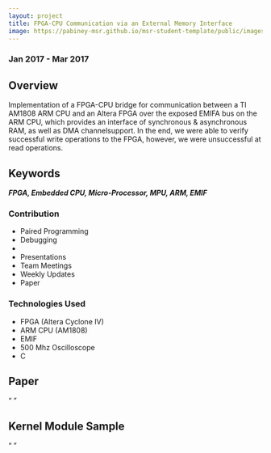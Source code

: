 ```yaml
---
layout: project
title: FPGA-CPU Communication via an External Memory Interface
image: https://pabiney-msr.github.io/msr-student-template/public/images/FPGA-CPU.jpg
---
```

### Jan 2017 - Mar 2017

## Overview
Implementation of a FPGA-CPU bridge for communication between a TI AM1808 ARM CPU and an Altera FPGA over the exposed EMIFA bus on the ARM CPU, which provides an interface of synchronous & asynchronous RAM, as well as DMA channelsupport. In the end, we were able to verify successful write operations to the FPGA, however, we were unsuccessful at read operations.

## Keywords
<b><i>FPGA, Embedded CPU, Micro-Processor, MPU, ARM, EMIF</i></b>

### Contribution
* Paired Programming
* Debugging
* 
* Presentations
* Team Meetings
* Weekly Updates
* Paper

### Technologies Used
* FPGA (Altera Cyclone IV)
* ARM CPU (AM1808)
* EMIF
* 500 Mhz Oscilloscope
* C

## Paper
<q>

</q>

## Kernel Module Sample
<q>

</q>